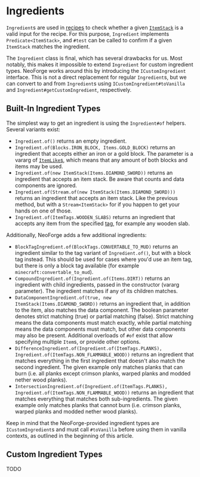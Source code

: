 # Ingredients

`Ingredient`s are used in [recipes] to check whether a given [`ItemStack`][itemstack] is a valid input for the recipe. For this purpose, `Ingredient` implements `Predicate<ItemStack>`, and `#test` can be called to confirm if a given `ItemStack` matches the ingredient.

The `Ingredient` class is final, which has several drawbacks for us. Most notably, this makes it impossible to extend `Ingredient` for custom ingredient types. NeoForge works around this by introducing the `ICustomIngredient` interface. This is not a direct replacement for regular `Ingredient`s, but we can convert to and from `Ingredient`s using `ICustomIngredient#toVanilla` and `Ingredient#getCustomIngredient`, respectively.

## Built-In Ingredient Types

The simplest way to get an ingredient is using the `Ingredient#of` helpers. Several variants exist:

- `Ingredient.of()` returns an empty ingredient.
- `Ingredient.of(Blocks.IRON_BLOCK, Items.GOLD_BLOCK)` returns an ingredient that accepts either an iron or a gold block. The parameter is a vararg of [`ItemLike`s][itemlike], which means that any amount of both blocks and items may be used.
- `Ingredient.of(new ItemStack(Items.DIAMOND_SWORD))` returns an ingredient that accepts an item stack. Be aware that counts and data components are ignored.
- `Ingredient.of(Stream.of(new ItemStack(Items.DIAMOND_SWORD)))` returns an ingredient that accepts an item stack. Like the previous method, but with a `Stream<ItemStack>` for if you happen to get your hands on one of those.
- `Ingredient.of(ItemTags.WOODEN_SLABS)` returns an ingredient that accepts any item from the specified [tag], for example any wooden slab.

Additionally, NeoForge adds a few additional ingredients:

- `BlockTagIngredient.of(BlockTags.CONVERTABLE_TO_MUD)` returns an ingredient similar to the tag variant of `Ingredient.of()`, but with a block tag instead. This should be used for cases where you'd use an item tag, but there is only a block tag available (for example `minecraft:convertable_to_mud`).
- `CompoundIngredient.of(Ingredient.of(Items.DIRT))` returns an ingredient with child ingredients, passed in the constructor (vararg parameter). The ingredient matches if any of its children matches.
- `DataComponentIngredient.of(true, new ItemStack(Items.DIAMOND_SWORD))` returns an ingredient that, in addition to the item, also matches the data component. The boolean parameter denotes strict matching (true) or partial matching (false). Strict matching means the data components must match exactly, while partial matching means the data components must match, but other data components may also be present. Additional overloads of `#of` exist that allow specifying multiple `Item`s, or provide other options.
- `DifferenceIngredient.of(Ingredient.of(ItemTags.PLANKS), Ingredient.of(ItemTags.NON_FLAMMABLE_WOOD))` returns an ingredient that matches everything in the first ingredient that doesn't also match the second ingredient. The given example only matches planks that can burn (i.e. all planks except crimson planks, warped planks and modded nether wood planks).
- `IntersectionIngredient.of(Ingredient.of(ItemTags.PLANKS), Ingredient.of(ItemTags.NON_FLAMMABLE_WOOD))` returns an ingredient that matches everything that matches both sub-ingredients. The given example only matches planks that cannot burn (i.e. crimson planks, warped planks and modded nether wood planks).

Keep in mind that the NeoForge-provided ingredient types are `ICustomIngredient`s and must call `#toVanilla` before using them in vanilla contexts, as outlined in the beginning of this article.

## Custom Ingredient Types

TODO

[itemlike]: ../../../items/index.md#itemlike
[itemstack]: ../../../items/index.md#itemstacks
[recipes]: index.md
[tag]: ../tags.md
